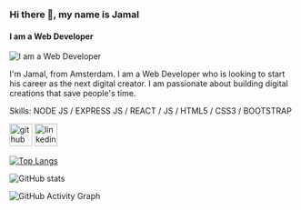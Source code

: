 ### Hi there 👋, my name is Jamal
#### I am a Web Developer
![I am a Web Developer](https://thumbs.dreamstime.com/b/cartoon-web-developer-programming-working-concept-flat-vector-101915388.jpg)

I'm Jamal, from Amsterdam. I am a Web Developer who is looking to start his career as the next digital creator. I am passionate about building digital creations that save people's time.



Skills: NODE JS / EXPRESS JS / REACT / JS / HTML5 / CSS3 / BOOTSTRAP



[<img src='https://cdn.jsdelivr.net/npm/simple-icons@3.0.1/icons/github.svg' alt='github' height='40'>](https://github.com/https://github.com/jamal-nasser)  [<img src='https://cdn.jsdelivr.net/npm/simple-icons@3.0.1/icons/linkedin.svg' alt='linkedin' height='40'>](https://www.linkedin.com/in/https://www.linkedin.com/in/jamal-nasser//)  

[![Top Langs](https://github-readme-stats.vercel.app/api/top-langs/?username=https://github.com/jamal-nasser)](https://github.com/anuraghazra/github-readme-stats)

![GitHub stats](https://github-readme-stats.vercel.app/api?username=https://github.com/jamal-nasser&show_icons=true)  

![GitHub Activity Graph](https://activity-graph.herokuapp.com/graph?username=https://github.com/jamal-nasser)  







<!--
**jamal-nasser/jamal-nasser** is a ✨ _special_ ✨ repository because its `README.md` (this file) appears on your GitHub profile.

Here are some ideas to get you started:

- 🔭 I’m currently working on ...
- 🌱 I’m currently learning ...
- 👯 I’m looking to collaborate on ...
- 🤔 I’m looking for help with ...
- 💬 Ask me about ...
- 📫 How to reach me: ...
- 😄 Pronouns: ...
- ⚡ Fun fact: ...
-->

